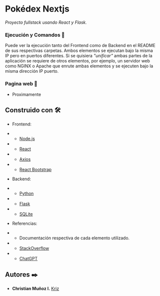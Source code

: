 # Pokédex Nextjs

_Proyecto fullstack usando React y Flask._

### Ejecución y Comandos 🔧
Puede ver la ejecución tanto del Frontend como de Backend en el README de sus respectivas carpetas.
Ambos elementos se ejecutan bajo la misma IP pero en puertos diferentes. Si se quisiera _"unificar"_ ambas partes de la aplicación se requiere de otros elementos, por ejemplo, un servidor web como NGINX o Apache que enrute ambas elementos y se ejecuten bajo la misma dirección IP  puerto.

### Pagina web 🔧
* Proximamente

## Construido con 🛠️

* Frontend:
* * [Node.js](https://nodejs.org)
* * [React](https://es.react.dev)
* * [Axios](https://axios-http.com/es/)
* * [React Bootstrap](https://react-bootstrap.netlify.app)

* Backend:
* * [Python](https://www.python.org)
* * [Flask](https://flask.palletsprojects.com/en/3.0.x/)
* * [SQLite](https://www.sqlite.org)

* Referencias:
* * Documentación respectiva de cada elemento utilizado.
* * [StackOverflow](https://stackoverflow.com)
* * [ChatGPT](https://chat.openai.com)

## Autores ✒️

* **Christian Muñoz I.** [Kriz](https://github.com/Kriz300)